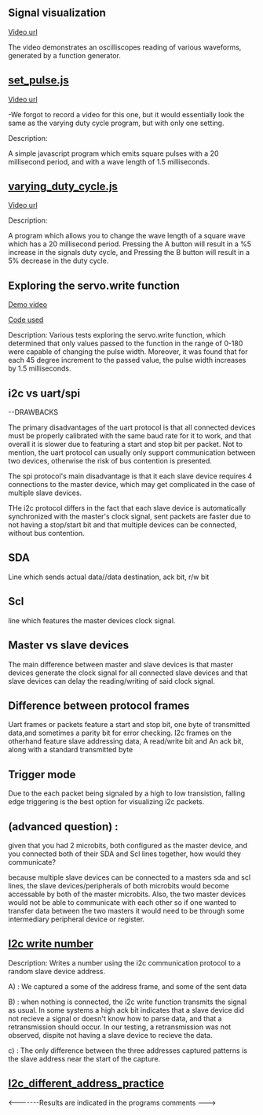 ## Signal visualization

[Video url](https://imgur.com/a/AgrIYKC)


The video demonstrates an oscilliscopes reading of various waveforms, generated by a function generator.

## [set_pulse.js](https://github.com/Introduction-to-Computer-Engineering/final-project-assignment-8-week-13-O11WL1D/blob/master/set_pulse.js)

[Video url](https://imgur.com/a/Id4Lk6G)

-We forgot to record a video for this one, but it would essentially look the same as the varying duty cycle program, but with only one setting.   


Description:

A simple javascript program which emits square pulses with a 20 millisecond period, and with a wave length of 1.5 milliseconds. 

## [varying_duty_cycle.js](https://github.com/Introduction-to-Computer-Engineering/final-project-assignment-8-week-13-O11WL1D/blob/master/varying_duty_cycle.js)

[Video url](https://imgur.com/a/Id4Lk6G)

Description:

A program which allows you to change the wave length of a square wave which has a 20 millisecond period. Pressing the A button will result in a %5 increase in the signals duty cycle, and Pressing the B button will result in a 5% decrease in the duty cycle.  


## Exploring the servo.write function

[Demo video](https://imgur.com/a/OUNa16G)

[Code used](https://github.com/Introduction-to-Computer-Engineering/final-project-assignment-8-week-13-O11WL1D/blob/master/servo.js)

Description: 
Various tests exploring the servo.write function, which determined that only values passed to the function in the range of 0-180 were capable of changing the pulse width. Moreover, it was found that for each 45 degree increment to the passed value, the pulse width increases by 1.5 milliseconds.   

## i2c vs uart/spi

--DRAWBACKS

The primary disadvantages of the uart protocol is that all connected devices must be properly calibrated with the same baud rate for it to work, and that overall it is slower due to featuring a start and stop bit per packet. Not to mention, the uart protocol can usually only support communication between two devices, otherwise the risk of bus contention is presented. 

The spi protocol's main disadvantage is that it each slave device requires 4 connections to the master device, which may get complicated in the case of multiple slave devices.  

THe i2c protocol differs in the fact that each slave device is automatically synchronized with the master's clock signal, sent packets are faster due to not having a stop/start bit and that multiple devices can be connected, without bus contention.

## SDA
Line which sends actual data//data destination, ack bit, r/w bit
## Scl
line which features the master devices clock signal.

## Master vs slave devices
The main difference between master and slave devices is that master devices generate the clock signal for all connected slave devices and that slave devices can delay the reading/writing of said clock signal.


## Difference between protocol frames
Uart frames or packets feature a start and stop bit, one byte of transmitted data,and sometimes a parity bit for error checking.
I2c frames on the otherhand feature slave addressing data, A read/write bit and An ack bit, along with a standard transmitted byte 

## Trigger mode
Due to the each packet being signaled by a high to low transistion, falling edge triggering is the best option for visualizing i2c packets.


## (advanced question) : 
given that you had 2 microbits, both configured as the master device, and you connected both of their SDA and Scl lines together, how would they communicate?

because multiple slave devices can be connected to a masters sda and scl lines, the slave devices/peripherals of both microbits would become accessable by both of the master microbits. Also, the two master devices would not be able to communicate with each other so if one wanted to transfer data between the two masters it would need to be through some intermediary peripheral device or register.


## [I2c write number](https://github.com/Introduction-to-Computer-Engineering/final-project-assignment-8-week-13-O11WL1D/blob/master/write_number.js)

Description:
Writes a number using the i2c communication protocol to a random slave device address.

A) : We captured a some of the address frame, and some of the sent data 

B) : when nothing is connected, the i2c write function transmits the signal as usual. In some systems a high ack bit indicates that a slave device did not recieve a signal or doesn't know how to parse data, and that a retransmission should occur. In our testing, a retransmission was not observed, dispite not having a slave device to recieve the data.

c) : The only difference between the three addresses captured patterns is the slave address near the start of the capture. 

## [I2c_different_address_practice](https://github.com/Introduction-to-Computer-Engineering/final-project-assignment-8-week-13-O11WL1D/blob/master/i2c_practice.js)

<-------Results are indicated in the programs comments --->

